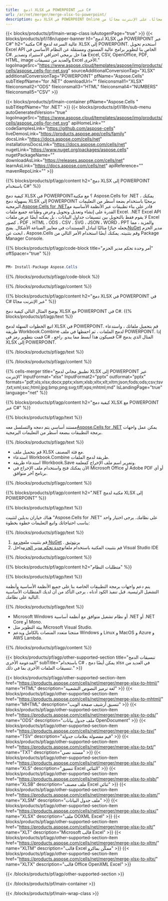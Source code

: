 ```yaml
---
title:  ادمج XLSX في POWERPOINT عبر C#
url: /ar/net/merger/merge-xlsx-to-powerpoint/ 
description: دمج XLSX في POWERPOINT Online مجانًا. على الإنترنت مجانًا من XLSX إلى POWERPOINT Merger. دمج XLSX في Word و Excel و PPTX و PDF و JPG و HTML و ODS و SVG و XPS والمزيد.
---
```

{{< blocks/products/pf/main-wrap-class isAutogenPage="true" >}}
{{< blocks/products/pf/i18n/upper-banner h1="ادمج XLSX في POWERPOINT عبر C#" h2="مكتبة C# عالية السرعة لدمج XLSX إلى POWERPOINT. استخدم تحويل Excel API الخاص بنا لتطوير برامج عالية المستوى ومستقلة عن النظام الأساسي في C#. هذا حل برمجي احترافي لاستيراد وتصدير Excel, CSV, OpenOffice, PDF, HTML, image والعديد من تنسيقات Excel الأخرى." logoImageSrc="https://www.aspose.cloud/templates/aspose/img/products/cells/aspose_cells-for-net.svg" sourceAdditionalConversionTag="XLSX" additionalConversionTag="POWERPOINT" pfName="Aspose.Cells" subTitlepfName="for .NET" downloadUrl="" fileiconsmall1="XLSX" fileiconsmall2="ODS" fileiconsmall3="HTML" fileiconsmall4="NUMBERS" fileiconsmall5="CSV" >}}

{{< blocks/products/pf/main-container pfName="Aspose.Cells " subTitlepfName="for .NET" >}}
{{< blocks/products/pf/i18n/sub-menu autoGeneratedVersion="true" logoImageSrc="https://www.aspose.cloud/templates/aspose/img/products/cells/aspose_cells-for-net.svg" apiHomeLink="" codeSamplesLink="https://github.com/aspose-cells" liveDemosLink="https://products.aspose.app/cells/family" docsLink="https://docs.aspose.com/cells/net" installationsDocsLink="https://docs.aspose.com/cells/net" nugetLink="https://www.nuget.org/packages/aspose.cells" nugetPackageName="" downloadAsLink="https://releases.aspose.com/cells/net" learnAsLink="https://docs.aspose.com/cells/net" apiReference="" mavenRepoLink="" >}}

{{% blocks/products/pf/agp/content h2="دمج XLSX إلى POWERPOINT باستخدام C#" %}}

 كيفية دمج XLSX في POWERPOINT؟ مع مكتبة Aspose.Cells for .NET ، يمكنك بسهولة دمج XLSX إلى POWERPOINT برمجيًا باستخدام بضعة أسطر من التعليمات البرمجية.[Aspose.Cells for .NET](https://products.aspose.com/cells/net)قادر على بناء تطبيقات عبر الأنظمة الأساسية مع القدرة على إنشاء وتعديل وتحويل وعرض وطباعة جميع ملفات Excel. .NET Excel API لا يقوم فقط بالتحويل بين تنسيقات جداول البيانات ، بل يمكنه أيضًا عرض ملفات Excel كصور ، PDF ، HTML ، ODS ، CSV ، SVG ، JSON ، WORD ، PPT والمزيد ، مما يجعله خيارًا مثاليًا لتبادل المستندات في معايير الصناعة الأشكال. يفتح[NuGet](https://www.nuget.org/packages/aspose.cells) مدير الحزم ، ابحث عن Aspose.Cells وقم بتثبيته. يمكنك أيضًا استخدام الأمر التالي من Package Manager Console.

{{% blocks/products/pf/agp/code-block title="أمر وحدة تحكم مدير الحزم" offSpacer="true" %}}

```cs

PM> Install-Package Aspose.Cells

```

{{% /blocks/products/pf/agp/code-block %}}

{{% /blocks/products/pf/agp/content %}}

{{% blocks/products/pf/agp/content h2="دمج XLSX في POWERPOINT في C# عبر الإنترنت مجانًا" %}}

يوضح المثال التالي كيفية دمج XLSX مع POWERPOINT في C#.
{{% blocks/products/pf/agp/text %}}

اتبع الخطوات السهلة لدمج XLSX في POWERPOINT. قم بتحميل ملفاتك ، واستدعاء طريقة Workbook.Combine لدمج الملفات ، ثم احفظها في ملف POWERPOINT. إذا قمت بتطوير رمز في C# ، فسيكون هذا أبسط مما يبدو. راجع C# المثال الذي يدمج XLSX إلى POWERPOINT.

{{% /blocks/products/pf/agp/text %}}

{{% /blocks/products/pf/agp/content %}}

{{% cells-merger title="تطبيق مجاني لدمج XLSX إلى POWERPOINT عبر الإنترنت" InputFormat="xlsx" InputFormat2="pptx" outformat="pptx" formats="pdf;xls;xlsx;docx;pptx;xlsm;xlsb;xltx;xlt;xltm;json;fods;ods;csv;tsv;txt;xml;sxc;html;jpg;bmp;png;svg;tiff;xps;mhtml;md" IsLandingPage="true" language="net" %}}

{{% blocks/products/pf/agp/content h2="كيفية دمج XLSX مع POWERPOINT عبر C#" %}}

{{% blocks/products/pf/agp/text %}}

 مستند أساسي يتم دمجه والتسلسل معه[Aspose.Cells for .NET](https://products.aspose.com/cells/net) يمكن عمل واجهات برمجة التطبيقات ببضعة أسطر من التعليمات البرمجية.

{{% /blocks/products/pf/agp/text %}}

+ قم بتحميل ملف XLSX مع فئة المصنف.
+ استدعاء Workbook.Combine طريقة لدمج الملفات.
+ استدعاء طريقة Workbook.Save وتمرير اسم ملف الإخراج كمعلمة.
+ الآن يمكنك فتح واستخدام ملف الإخراج في Microsoft Office أو Adobe PDF أو أي برنامج آخر متوافق.

{{% /blocks/products/pf/agp/content %}}

{{% blocks/products/pf/agp/content h2=".NET مكتبة لدمج XLSX إلى POWERPOINT" %}}

{{% blocks/products/pf/agp/text %}}

هناك خياران بديلين لتثبيت "Aspose.Cells for .NET" على نظامك. يرجى اختيار واحد يناسب احتياجاتك واتبع التعليمات خطوة بخطوة:

{{% /blocks/products/pf/agp/text %}}

1.  قم بتثبيت ملف[حزمة NuGet](https://www.nuget.org/packages/Aspose.Cells/) . يرى[توثيق](https://docs.aspose.com/cells/net/installation/#install-asposecells-for-net-through-nuget)
1.  قم بتثبيت المكتبة باستخدام ملفات[وحدة تحكم مدير الحزم](https://docs.aspose.com/cells/net/installation/#install-asposecells-using-the-package-manager-console)داخل Visual Studio IDE


{{% /blocks/products/pf/agp/content %}}

 
{{% blocks/products/pf/agp/content h2="متطلبات النظام" %}}

{{% blocks/products/pf/agp/text %}}

يتم دعم واجهات برمجة التطبيقات الخاصة بنا على جميع الأنظمة الأساسية وأنظمة التشغيل الرئيسية. قبل تنفيذ الكود أدناه ، يرجى التأكد من أن لديك المتطلبات الأساسية التالية على نظامك.

{{% /blocks/products/pf/agp/text %}}

-  Microsoft Windows أو نظام تشغيل متوافق مع أنظمة أساسية .NET أو .NET Core أو Mono.
-  بيئة التطوير مثل Microsoft Visual Studio.
-  منتجنا متعدد المنصات بالكامل ويدعم Windows و Linux و MacOS و Azure و AWS Lambda.

{{% /blocks/products/pf/agp/content %}}


{{< blocks/products/pf/agp/other-supported-section title="تنسيقات الدمج المدعومة الأخرى" subTitle="باستخدام C# ، يمكن أيضًا دمج xlsx في العديد من تنسيقات الملفات الأخرى بما في ذلك." >}}

{{< blocks/products/pf/agp/other-supported-section-item href="https://products.aspose.com/cells/net/merger/merge-xlsx-to-html/" name="HTML" description="لغة ترميز النصوص التشعبية" >}}
{{< blocks/products/pf/agp/other-supported-section-item href="https://products.aspose.com/cells/net/merger/merge-xlsx-to-mhtml/" name="MHTML" description="تنسيق أرشيف صفحة الويب" >}}
{{< blocks/products/pf/agp/other-supported-section-item href="https://products.aspose.com/cells/net/merger/merge-xlsx-to-ods/" name="ODS" description="ملف جدول بيانات OpenDocument" >}}
{{< blocks/products/pf/agp/other-supported-section-item href="https://products.aspose.com/cells/net/merger/merge-xlsx-to-tsv/" name="TSV" description="قيم مفصولة بعلامات جدولة" >}}
{{< blocks/products/pf/agp/other-supported-section-item href="https://products.aspose.com/cells/net/merger/merge-xlsx-to-txt/" name="TXT" description="مستند نصي" >}}
{{< blocks/products/pf/agp/other-supported-section-item href="https://products.aspose.com/cells/net/merger/merge-xlsx-to-xls/" name="XLS" description="تنسيق Excel الثنائي" >}}
{{< blocks/products/pf/agp/other-supported-section-item href="https://products.aspose.com/cells/net/merger/merge-xlsx-to-xlsb/" name="XLSB" description="ملف مصنف Excel ثنائي" >}}
{{< blocks/products/pf/agp/other-supported-section-item href="https://products.aspose.com/cells/net/merger/merge-xlsx-to-xlsm/" name="XLSM" description="ملف جدول البيانات" >}}
{{< blocks/products/pf/agp/other-supported-section-item href="https://products.aspose.com/cells/net/merger/merge-xlsx-to-xlsx/" name="XLSX" description="ملف OOXML Excel" >}}
{{< blocks/products/pf/agp/other-supported-section-item href="https://products.aspose.com/cells/net/merger/merge-xlsx-to-xlt/" name="XLT" description="Microsoft قالب Excel" >}}
{{< blocks/products/pf/agp/other-supported-section-item href="https://products.aspose.com/cells/net/merger/merge-xlsx-to-xltm/" name="XLTM" description="قالب Excel ممكّن بماكرو" >}}
{{< blocks/products/pf/agp/other-supported-section-item href="https://products.aspose.com/cells/net/merger/merge-xlsx-to-xltx/" name="XLTX" description="قالب Office OpenXML Excel" >}}

{{< /blocks/products/pf/agp/other-supported-section >}}

{{< /blocks/products/pf/main-container >}}
    
{{< /blocks/products/pf/main-wrap-class >}}
